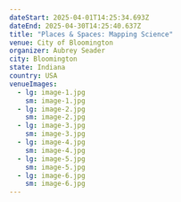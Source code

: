 ```yaml
---
dateStart: 2025-04-01T14:25:34.693Z
dateEnd: 2025-04-30T14:25:40.637Z
title: "Places & Spaces: Mapping Science"
venue: City of Bloomington
organizer: Aubrey Seader
city: Bloomington
state: Indiana
country: USA
venueImages:
  - lg: image-1.jpg
    sm: image-1.jpg
  - lg: image-2.jpg
    sm: image-2.jpg
  - lg: image-3.jpg
    sm: image-3.jpg
  - lg: image-4.jpg
    sm: image-4.jpg
  - lg: image-5.jpg
    sm: image-5.jpg
  - lg: image-6.jpg
    sm: image-6.jpg
---
```

